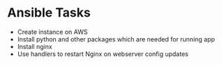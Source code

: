 # Ansible Tasks

- Create instance on AWS
- Install python and other packages which are needed for running app
- Install nginx
- Use handlers to restart Nginx on webserver config updates
